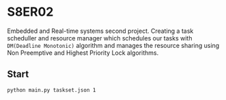 # S8ER02

Embedded and Real-time systems second project. Creating a task scheduller and resource manager
which schedules our tasks with ```DM(Deadline Monotonic)``` algorithm and manages the resource sharing
using Non Preemptive and Highest Priority Lock algorithms.

## Start

```shell
python main.py taskset.json 1
```
